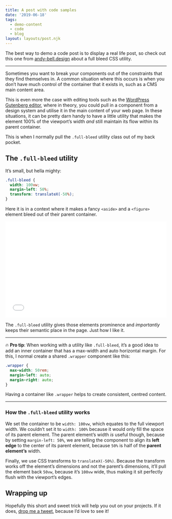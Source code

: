 ```yaml
---
title: A post with code samples
date: '2019-06-18'
tags:
  - demo-content
  - code
  - blog
layout: layouts/post.njk
---
```

The best way to demo a code post is to display a real life post, so check out this one from [andy-bell.design](https://andy-bell.design/wrote/creating-a-full-bleed-css-utility/) about a full bleed CSS utility.

- - -

Sometimes you want to break your components out of the constraints that they find themselves in. A common situation where this occurs is when you don’t have much control of the container that it exists in, such as a CMS main content area.

This is even more the case with editing tools such as the [WordPress Gutenberg editor](https://wordpress.org/gutenberg/), where in theory, you could pull in a component from a design system and utilise it in the main content of your web page. In these situations, it can be pretty darn handy to have a little utility that makes the element 100% of the viewport’s width _and_ still maintain its flow within its parent container.

This is when I normally pull the `.full-bleed` utility class out of my back pocket.

## The `.full-bleed` utility

It’s small, but hella mighty:

```css
.full-bleed {
  width: 100vw;
  margin-left: 50%;
  transform: translateX(-50%);
}
```

Here it is in a context where it makes a fancy `<aside>` and a `<figure>` element bleed out of their parent container.

<iframe height="300" style="width: 100%;" scrolling="no" title="Piccalilli CSS Utility — Issue  #2 — Full bleed utility" src="//codepen.io/andybelldesign/embed/Nmxrwv/?height=300&theme-id=dark&default-tab=css,result" frameborder="no" allowtransparency="true" allowfullscreen="true">
  See the Pen <a href='https://codepen.io/andybelldesign/pen/Nmxrwv/'>Piccalilli CSS Utility — Issue  #2 — Full bleed utility</a> by Andy Bell
  (<a href='https://codepen.io/andybelldesign'>@andybelldesign</a>) on <a href='https://codepen.io'>CodePen</a>.
</iframe>

The `.full-bleed` utility gives those elements prominence and _importantly_ keeps their semantic place in the page. Just how I like it.

- - -

🔥 **Pro tip**: When working with a utility like `.full-bleed`, it’s a good idea to add an inner container that has a max-width and auto horizontal margin. For this, I normal create a shared `.wrapper` component like this:

```css
.wrapper {
  max-width: 50rem;
  margin-left: auto;
  margin-right: auto;
}
```

Having a container like `.wrapper` helps to create consistent, centred content.  

- - -

### How the `.full-bleed` utility works

We set the container to be `width: 100vw`, which equates to the full viewport width. We couldn’t set it to `width: 100%` because it would only fill the space of its parent element. The parent element’s width _is_ useful though, because by setting `margin-left: 50%`, we are telling the component to align its **left edge** to the center of its parent element, because `50%` is half of the **parent element’s** width.

Finally, we use CSS transforms to `translateX(-50%)`. Because the transform works off the element’s dimensions and not the parent’s dimensions, it’ll pull the element back `50vw`, because it’s `100vw` wide, thus making it sit perfectly flush with the viewport’s edges.

## Wrapping up

Hopefully this short and sweet trick will help you out on your projects. If it does, [drop me a tweet](https://twitter.com/andybelldesign), because I’d love to see it!
